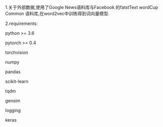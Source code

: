 1.关于外部数据,使用了Google News语料库与Facebook 的fatstText wordCup Common
语料库,在word2vec中训练得到词向量模型.

2.requirements:

python >= 3.6

pytorch >= 0.4

torchvision

numpy

pandas

scikit-learn

tqdm

gensim

logging

keras

